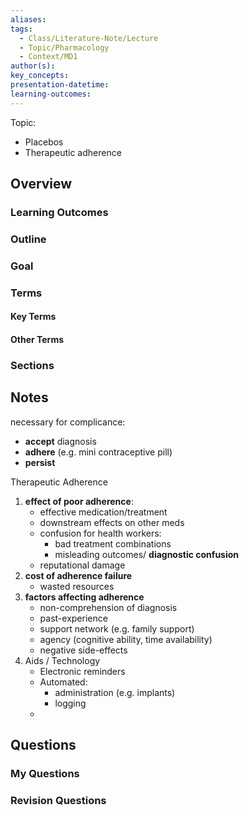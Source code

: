```yaml
---
aliases: 
tags:
  - Class/Literature-Note/Lecture
  - Topic/Pharmacology
  - Context/MD1
author(s): 
key_concepts: 
presentation-datetime: 
learning-outcomes:
---
```

Topic: 
- Placebos
- Therapeutic adherence

## Overview
### Learning Outcomes

### Outline

### Goal

### Terms
#### Key Terms

#### Other Terms

### Sections


## Notes

necessary for complicance:
- **accept** diagnosis
- **adhere** (e.g. mini contraceptive pill)
- **persist**

Therapeutic Adherence

1. **effect of poor adherence**:
	- effective medication/treatment
	- downstream effects on other meds
	- confusion for health workers:
		- bad treatment combinations
		- misleading outcomes/ **diagnostic confusion**
	- reputational damage
2. **cost of adherence failure**
	- wasted resources
3. **factors affecting adherence**
	- non-comprehension of diagnosis
	- past-experience
	- support network (e.g. family support)
	- agency (cognitive ability, time availability)
	- negative side-effects
4. Aids / Technology
	- Electronic reminders
	- Automated:
		- administration (e.g. implants)
		- logging
	- 


## Questions

### My Questions
### Revision Questions




